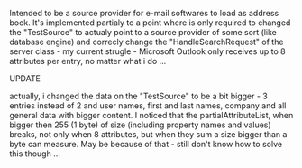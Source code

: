 Intended to be a source provider for e-mail softwares to load as address book.
It's implemented partialy to a point where is only required to changed the "TestSource" to actualy point to a source provider of some sort (like database engine) and correcly change the "HandleSearchRequest" of the server class - my current strugle - Microsoft Outlook only receives up to 8 attributes per entry, no matter what i do ...

UPDATE

actually, i changed the data on the "TestSource" to be a bit bigger - 3 entries instead of 2 and user names, first and last names, company and all general data with bigger content. I noticed that the partialAttributeList, when bigger then 255 (1 byte) of size (including property names and values) breaks, not only when 8 attributes, but when they sum a size bigger than a byte can measure. May be because of that - still don't know how to solve this though ...

